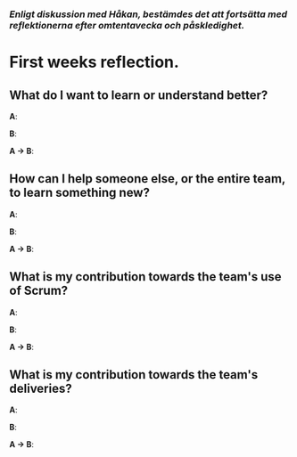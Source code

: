 ### *Enligt diskussion med Håkan, bestämdes det att fortsätta med reflektionerna efter omtentavecka och påskledighet.*

# First weeks reflection.

## What do I want to learn or understand better?

**A**:

**B**:

**A -> B**:

## How can I help someone else, or the entire team, to learn something new?

**A**:

**B**:

**A -> B**:

## What is my contribution towards the team's use of Scrum?

**A**:

**B**:

**A -> B**:

## What is my contribution towards the team's deliveries?

**A**:

**B**:

**A -> B**:
